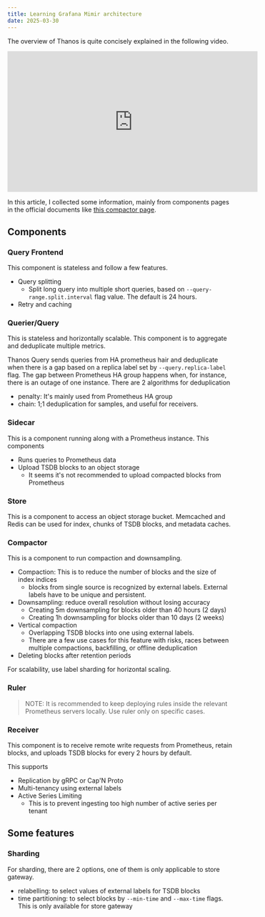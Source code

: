 ```yaml
---
title: Learning Grafana Mimir architecture
date: 2025-03-30
---
```


The overview of Thanos is quite concisely explained in the following video.

<iframe width="560" height="315" src="https://www.youtube.com/embed/SR2sG4wno-s?si=-8uyUNQPTmAUb-Tg" title="YouTube video player" frameborder="0" allow="accelerometer; autoplay; clipboard-write; encrypted-media; gyroscope; picture-in-picture; web-share" referrerpolicy="strict-origin-when-cross-origin" allowfullscreen></iframe>


In this article, I collected some information, mainly from components pages in the official documents like [this compactor page](https://thanos.io/tip/components/compact.md/).


## Components
### Query Frontend

This component is stateless and follow a few features.

- Query splitting
    - Split long query into multiple short queries, based on `--query-range.split.interval` flag value. The default is 24 hours.
- Retry and caching


### Querier/Query

This is stateless and horizontally scalable.
This component is to aggregate and deduplicate multiple metrics.

Thanos Query sends queries from HA prometheus hair and deduplicate when there is a gap based on a replica label set by `--query.replica-label` flag.
The gap between Prometheus HA group happens when, for instance, there is an outage of one instance.
There are 2 algorithms for deduplication

- penalty: It's mainly used from Prometheus HA group
- chain: 1;1 deduplication for samples, and useful for receivers.


### Sidecar

This is a component running along with a Prometheus instance.
This components

- Runs queries to Prometheus data
- Upload TSDB blocks to an object storage
    - It seems it's not recommended to upload compacted blocks from Prometheus


### Store

This is a component to access an object storage bucket.
Memcached and Redis can be used for index, chunks of TSDB blocks, and metadata caches.


### Compactor

This is a component to run compaction and downsampling.

- Compaction: This is to reduce the number of blocks and the size of index indices
    - blocks from single source is recognized by external labels. External labels have to be unique and persistent.
- Downsampling: reduce overall resolution without losing accuracy
    - Creating 5m downsampling for blocks older than 40 hours (2 days)
    - Creating 1h downsampling for blocks older than 10 days (2 weeks)
- Vertical compaction
    - Overlapping TSDB blocks into one using external labels.
    - There are a few use cases for this feature with risks, races between multiple compactions, backfilling, or offline deduplication
- Deleting blocks after retention periods

For scalability, use label sharding for horizontal scaling.


### Ruler

> NOTE: It is recommended to keep deploying rules inside the relevant Prometheus servers locally. Use ruler only on specific cases.


### Receiver

This component is to receive remote write requests from Prometheus, retain blocks, and uploads TSDB blocks for every 2 hours by default.

This supports

- Replication by gRPC or Cap'N Proto
- Multi-tenancy using external labels
- Active Series Limiting
    - This is to prevent ingesting too high number of active series per tenant


## Some features
### Sharding

For sharding, there are 2 options, one of them is only applicable to store gateway.

- relabelling: to select values of external labels for TSDB blocks
- time partitioning: to select blocks by `--min-time` and `--max-time` flags. This is only available for store gateway
